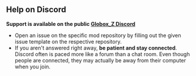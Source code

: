 ## Help on Discord

**Support is available on the public [Globox_Z Discord](https://discord.gg/cV4cJyGXqF)**

- Open an issue on the specific mod repository by filling out the given issue template on the respective repository.
- If you aren't answered right away, **be patient and stay connected**. Discord often is paced more like a forum than a chat room. Even though people are connected, they may actually be away from their computer when you join.